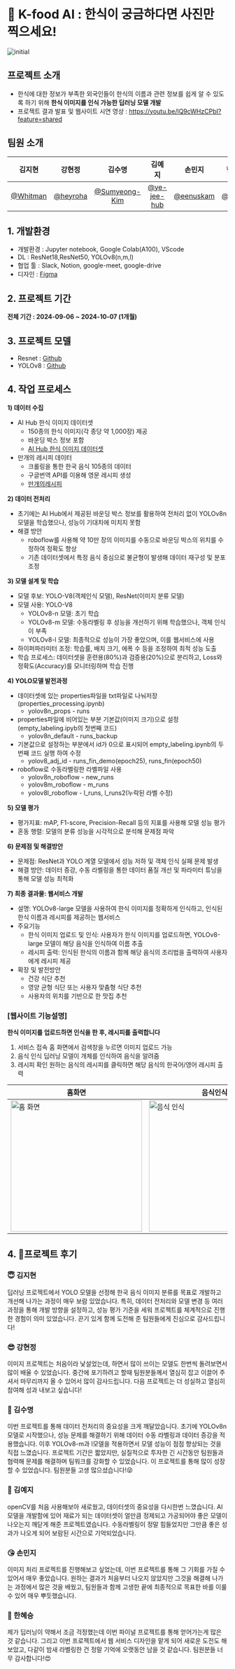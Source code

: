 # 🍚 K-food AI : 한식이 궁금하다면 사진만 찍으세요!
![initial](https://github.com/user-attachments/assets/d4067f65-f70e-433d-9321-cba797dc4891)

## 프로젝트 소개
- 한식에 대한 정보가 부족한 외국인들이 한식의 이름과 관련 정보를 쉽게 알 수 있도록 하기 위해 **한식 이미지를 인식 가능한 딥러닝 모델 개발**
- 프로젝트 결과 발표 및 웹사이트 시연 영상 : https://youtu.be/lQ9cWHzCPbI?feature=shared 

## 팀원 소개
|**김지현**|**강현정**|**김수명**|**김예지**|**손민지**|**한혜승**|
|:---:|:---:|:---:|:---:|:---:|:---:|
|[@Whitman](https://github.com/Whitmanbeing)|[@heyroha](https://github.com/heyroha)|[@Sumyeong-Kim](https://github.com/Sumyeong-Kim)|[@ye-jee-hub](https://github.com/ye-jee-hub)|[@eenuskam](https://github.com/eenuskam)|[@tmd03](https://github.com/tmd03)|

## 1. 개발환경
- 개발환경 : Jupyter notebook, Google Colab(A100), VScode
- DL : ResNet18,ResNet50, YOLOv8(n,m,l)
- 협업 툴 : Slack, Notion, google-meet, google-drive
- 디자인 : [Figma](https://www.figma.com/design/VMDwoKV4GzqOgX2aABLjcQ/%ED%8C%8C%EC%9D%B4%EB%84%90%ED%94%84%EB%A1%9C%EC%A0%9D%ED%8A%B8?node-id=1-2&m=dev&t=1NvERl7hZnqNRuDR-1)

## 2. 프로젝트 기간
**전체 기간 : 2024-09-06 ~ 2024-10-07 (1개월)**

## 3. 프로젝트 모델
- Resnet : [Github](https://github.com/FnFood/Food_classification/tree/main/YOLOv8)
- YOLOv8 : [Github](https://github.com/FnFood/Food_classification/tree/main/ResNet)

## 4. 작업 프로세스
**1) 데이터 수집**
- AI Hub 한식 이미지 데이터셋  
  * 150종의 한식 이미지(각 종당 약 1,000장) 제공  
  * 바운딩 박스 정보 포함  
  * [AI Hub 한식 이미지 데이터셋](https://aihub.or.kr/aihubdata/data/view.do?currMenu=115&topMenu=100&aihubDataSe=data&dataSetSn=79)
- 만개의 레시피 데이터  
  * 크롤링을 통한 한국 음식 105종의 데이터  
  * 구글번역 API를 이용해 영문 레시피 생성  
  * [만개의레시피](https://www.10000recipe.com)
    
**2) 데이터 전처리**
- 초기에는 AI Hub에서 제공된 바운딩 박스 정보를 활용하여 전처리 없이 YOLOv8n 모델을 학습했으나, 성능이 기대치에 미치지 못함
- 해결 방안
  * roboflow를 사용해 약 10만 장의 이미지를 수동으로 바운딩 박스의 위치를 수정하여 정확도 향상
  * 기존 데이터셋에서 특정 음식 중심으로 불균형이 발생해 데이터 재구성 및 분포 조정

**3) 모델 설계 및 학습**
- 모델 후보: YOLO-V8(객체인식 모델), ResNet(이미지 분류 모델)
- 모델 사용: YOLO-V8
  * YOLOv8-n 모델: 초기 학습 
  * YOLOv8-m 모델: 수동라벨링 후 성능을 개선하기 위해 학습했으나, 객체 인식이 부족
  * YOLOv8-l 모델: 최종적으로 성능이 가장 좋았으며, 이를 웹서비스에 사용 
- 하이퍼파라미터 조정: 학습률, 배치 크기, 에폭 수 등을 조정하여 최적 성능 도출
- 학습 프로세스: 데이터셋을 훈련용(80%)과 검증용(20%)으로 분리하고, Loss와 정확도(Accuracy)를 모니터링하며 학습 진행

**4) YOLO모델 발전과정**
- 데이터셋에 있는 properties파일을 txt파일로 나눠저장(properties_processing.ipynb)
  * yolov8n_props - runs
- properties파일에 비어있는 부분 기본값(이미지 크기)으로 설정(empty_labeling.ipyb의 첫번째 코드)
  * yolov8n_default - runs_backup
- 기본값으로 설정하는 부분에서 id가 0으로 표시되어 empty_labeling.ipynb의 두번째 코드 실행 하여 수정
  * yolov8_adj_id - runs_fin_demo(epoch25), runs_fin(epoch50)
- roboflow로 수동라벨링한 라벨파일 사용
  * yolov8n_roboflow - new_runs
  * yolov8m_roboflow - m_runs
  * yolov8l_roboflow - l_runs, l_runs2(누락된 라벨 수정)

**5) 모델 평가**
- 평가지표: mAP, F1-score, Precision-Recall 등의 지표를 사용해 모델 성능 평가
- 혼동 행렬: 모델의 분류 성능을 시각적으로 분석해 문제점 파악

**6) 문제점 및 해결방안**
- 문제점: ResNet과 YOLO 계열 모델에서 성능 저하 및 객체 인식 실패 문제 발생
- 해결 방안: 데이터 증강, 수동 라벨링을 통한 데이터 품질 개선 및 파라미터 튜닝을 통해 모델 성능 최적화

**7) 최종 결과물: 웹서비스 개발**
- 설명: YOLOv8-large 모델을 사용하여 한식 이미지를 정확하게 인식하고, 인식된 한식 이름과 레시피를 제공하는 웹서비스
- 주요기능
  * 한식 이미지 업로드 및 인식: 사용자가 한식 이미지를 업로드하면, YOLOv8-large 모델이 해당 음식을 인식하여 이름 추출
  * 레시피 출력: 인식된 한식의 이름과 함께 해당 음식의 조리법을 출력하여 사용자에게 레시피 제공
- 확장 및 발전방안
  * 건강 식단 추천
  * 영양 균형 식단 또는 사용자 맞춤형 식단 추천
  * 사용자의 위치를 기반으로 한 맛집 추천

### [웹사이트 기능설명]
**한식 이미지를 업로드하면 인식을 한 후, 레시피를 출력합니다**

1. 서비스 접속
홈 화면에서 검색창을 누르면 이미지 업로드 가능
2. 음식 인식
딥러닝 모델이 개체를 인식하여 음식을 알려줌
3. 레시피 확인
원하는 음식의 레시피를 클릭하면 해당 음식의 한국어/영어 레시피 출력

| 홈화면 | 음식인식 | 레시피출력 |
|--------|----------|-----------|
| <img src="https://github.com/user-attachments/assets/9a7fc301-d19d-48c4-8018-0895c2054821" alt="홈 화면" width="300"/> | <img src="https://github.com/user-attachments/assets/f700ec4d-c60e-4d0e-bc16-ad57537b7613" alt="음식 인식" width="300"/> | <img src="https://github.com/user-attachments/assets/c588b59c-40ef-4773-ad2d-52b5debe59be" alt="레시피 출력" width="300"/> |

## 4. 🫶프로젝트 후기

### 😇 김지현
딥러닝 프로젝트에서 YOLO 모델을 선정해 한국 음식 이미지 분류를 목표로 개발하고 개선해 나가는 과정이 매우 보람 있었습니다. 특히, 데이터 전처리와 모델 변경 등 여러 과정을 통해 개발 방향을 설정하고, 성능 평가 기준을 세워 프로젝트를 체계적으로 진행한 경험이 의미 있었습니다. 끈기 있게 함께 도전해 준 팀원들에게 진심으로 감사드립니다!
### 😎 강현정
이미지 프로젝트는 처음이라 낯설었는데, 하면서 많이 쓰이는 모델도 한번씩 돌려보면서 많이 배울 수 있었습니다. 중간에 포기하려고 할때 팀원분들께서 열심히 잡고 이끌어 주셔서 마무리까지 올 수 있어서 많이 감사드립니다. 다음 프로젝트는 더 성실하고 열심히 참여해 성과 내보고 싶습니다!
### 🥰 김수명
이번 프로젝트를 통해 데이터 전처리의 중요성을 크게 깨달았습니다. 초기에 YOLOv8n 모델로 시작했으나, 성능 문제를 해결하기 위해 데이터 수동 라벨링과 데이터 증강을 적용했습니다. 이후 YOLOv8-m과 l모델을 적용하면서 모델 성능이 점점 향상되는 것을 직접 느꼈습니다.
프로젝트 기간은 짧았지만, 실질적으로 투자한 긴 시간동안 팀원들과 협력해 문제를 해결하며 팀워크를 강화할 수 있었습니다. 이 프로젝트를 통해 많이 성장할 수 있었습니다. 팀원분들 고생 많으셨습니다!😝
### 🤩 김예지
openCV를 처음 사용해보아 새로웠고, 데이터셋의 중요성을 다시한번 느꼈습니다. AI모델을 개발함에 있어 재료가 되는 데이터셋이 얼만큼 정제되고 가공되어야 좋은 모델이 나오는지 깨닫게 해준 프로젝트였습니다. 수동라벨링이 정말 힘들었지만 그만큼 좋은 성과가 나오게 되어 보람된 시간으로 기억되었습니다.
### 😘 손민지
이미지 처리 프로젝트를 진행해보고 싶었는데, 이번 프로젝트를 통해 그 기회를 가질 수 있어서 매우 좋았습니다. 원하는 결과가 처음부터 나오지 않았지만 그것을 해결해 나가는 과정에서 많은 것을 배웠고, 팀원들과 함께 고생한 끝에 최종적으로 목표한 바를 이룰 수 있어 매우 뿌듯했습니다. 
### 🥳 한혜승
제가 딥러닝이 약해서 조금 걱정했는데 이번 파이널 프로젝트를 통해 얻어가는게 많은 것 같습니다. 그리고 이번 프로젝트에서 웹 서비스 디자인을 맡게 되어 새로운 도전도 해보았고, 다같이 밤새 라벨링한 건 정말 기억에 오랫동안 남을 것 같습니다. 팀원분들 너무 감사합니다!😍
